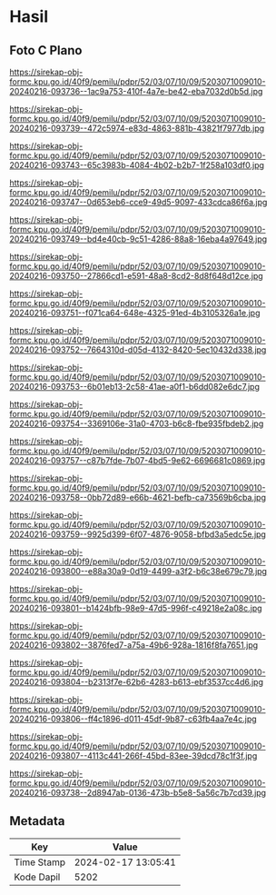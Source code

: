# Hasil

## Foto C Plano

https://sirekap-obj-formc.kpu.go.id/40f9/pemilu/pdpr/52/03/07/10/09/5203071009010-20240216-093736--1ac9a753-410f-4a7e-be42-eba7032d0b5d.jpg

https://sirekap-obj-formc.kpu.go.id/40f9/pemilu/pdpr/52/03/07/10/09/5203071009010-20240216-093739--472c5974-e83d-4863-881b-43821f7977db.jpg

https://sirekap-obj-formc.kpu.go.id/40f9/pemilu/pdpr/52/03/07/10/09/5203071009010-20240216-093743--65c3983b-4084-4b02-b2b7-1f258a103df0.jpg

https://sirekap-obj-formc.kpu.go.id/40f9/pemilu/pdpr/52/03/07/10/09/5203071009010-20240216-093747--0d653eb6-cce9-49d5-9097-433cdca86f6a.jpg

https://sirekap-obj-formc.kpu.go.id/40f9/pemilu/pdpr/52/03/07/10/09/5203071009010-20240216-093749--bd4e40cb-9c51-4286-88a8-16eba4a97649.jpg

https://sirekap-obj-formc.kpu.go.id/40f9/pemilu/pdpr/52/03/07/10/09/5203071009010-20240216-093750--27866cd1-e591-48a8-8cd2-8d8f648d12ce.jpg

https://sirekap-obj-formc.kpu.go.id/40f9/pemilu/pdpr/52/03/07/10/09/5203071009010-20240216-093751--f071ca64-648e-4325-91ed-4b3105326a1e.jpg

https://sirekap-obj-formc.kpu.go.id/40f9/pemilu/pdpr/52/03/07/10/09/5203071009010-20240216-093752--7664310d-d05d-4132-8420-5ec10432d338.jpg

https://sirekap-obj-formc.kpu.go.id/40f9/pemilu/pdpr/52/03/07/10/09/5203071009010-20240216-093753--6b01eb13-2c58-41ae-a0f1-b6dd082e6dc7.jpg

https://sirekap-obj-formc.kpu.go.id/40f9/pemilu/pdpr/52/03/07/10/09/5203071009010-20240216-093754--3369106e-31a0-4703-b6c8-fbe935fbdeb2.jpg

https://sirekap-obj-formc.kpu.go.id/40f9/pemilu/pdpr/52/03/07/10/09/5203071009010-20240216-093757--c87b7fde-7b07-4bd5-9e62-6696681c0869.jpg

https://sirekap-obj-formc.kpu.go.id/40f9/pemilu/pdpr/52/03/07/10/09/5203071009010-20240216-093758--0bb72d89-e66b-4621-befb-ca73569b6cba.jpg

https://sirekap-obj-formc.kpu.go.id/40f9/pemilu/pdpr/52/03/07/10/09/5203071009010-20240216-093759--9925d399-6f07-4876-9058-bfbd3a5edc5e.jpg

https://sirekap-obj-formc.kpu.go.id/40f9/pemilu/pdpr/52/03/07/10/09/5203071009010-20240216-093800--e88a30a9-0d19-4499-a3f2-b6c38e679c79.jpg

https://sirekap-obj-formc.kpu.go.id/40f9/pemilu/pdpr/52/03/07/10/09/5203071009010-20240216-093801--b1424bfb-98e9-47d5-996f-c49218e2a08c.jpg

https://sirekap-obj-formc.kpu.go.id/40f9/pemilu/pdpr/52/03/07/10/09/5203071009010-20240216-093802--3876fed7-a75a-49b6-928a-1816f8fa7651.jpg

https://sirekap-obj-formc.kpu.go.id/40f9/pemilu/pdpr/52/03/07/10/09/5203071009010-20240216-093804--b2313f7e-62b6-4283-b613-ebf3537cc4d6.jpg

https://sirekap-obj-formc.kpu.go.id/40f9/pemilu/pdpr/52/03/07/10/09/5203071009010-20240216-093806--ff4c1896-d011-45df-9b87-c63fb4aa7e4c.jpg

https://sirekap-obj-formc.kpu.go.id/40f9/pemilu/pdpr/52/03/07/10/09/5203071009010-20240216-093807--4113c441-266f-45bd-83ee-39dcd78c1f3f.jpg

https://sirekap-obj-formc.kpu.go.id/40f9/pemilu/pdpr/52/03/07/10/09/5203071009010-20240216-093738--2d8947ab-0136-473b-b5e8-5a56c7b7cd39.jpg


## Metadata

| Key        | Value               |
| ---------- | ------------------- |
| Time Stamp | 2024-02-17 13:05:41 |
| Kode Dapil | 5202                |



